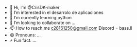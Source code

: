 - 👋 Hi, I’m @CrisDK-maker
- 👀 I’m interested in el desarrolo de aplicaciones
- 🌱 I’m currently learning python
- 💞️ I’m looking to collaborate on ...
- 📫 How to reach me c28161250@gmail.com Discord = bass.ll
- 😄 Pronouns: ...
- ⚡ Fun fact: ...

<!---
CrisDK-maker/CrisDK-maker is a ✨ special ✨ repository because its `README.md` (this file) appears on your GitHub profile.
You can click the Preview link to take a look at your changes.
--->
